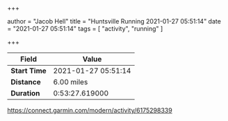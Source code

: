 +++

author = "Jacob Hell"
title = "Huntsville Running 2021-01-27 05:51:14"
date = "2021-01-27 05:51:14"
tags = [
    "activity", "running"
]

+++

<!--more-->

|Field  |Value  |
|--- | --- |
|**Start Time**|2021-01-27 05:51:14|
|**Distance**|6.00 miles|
|**Duration**|0:53:27.619000|

https://connect.garmin.com/modern/activity/6175298339